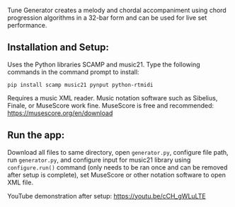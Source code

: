 Tune Generator creates a melody and chordal accompaniment using chord progression algorithms in a 32-bar form and can be used for live set performance. 

## Installation and Setup:

Uses the Python libraries SCAMP and music21. Type the following commands in the command prompt to install: 

`pip install scamp music21 pynput python-rtmidi`

Requires a music XML reader. Music notation software such as Sibelius, Finale, or MuseScore work fine. MuseScore is free and recommended: https://musescore.org/en/download

## Run the app:

Download all files to same directory, open `generator.py`, configure file path, run `generator.py`, and configure input for music21 library using `configure.run()` command (only needs to be ran once and can be removed after setup is complete), set MuseScore or other notation software to open XML file.

YouTube demonstration after setup: https://youtu.be/cCH_gWLuLTE
